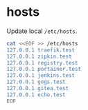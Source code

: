 
# hosts

Update local `/etc/hosts`.

```bash
cat <<EOF >> /etc/hosts
127.0.0.1 traefik.test
127.0.0.1 zipkin.test
127.0.0.1 registry.test
127.0.0.1 portainer.test
127.0.0.1 jenkins.test
127.0.0.1 gogs.test
127.0.0.1 gitea.test
127.0.0.1 echo.test
EOF
```